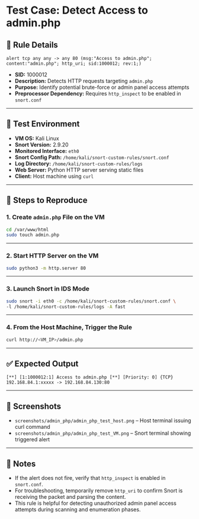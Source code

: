 # Test Case: Detect Access to admin.php

## 🔧 Rule Details

```snort
alert tcp any any -> any 80 (msg:"Access to admin.php"; content:"admin.php"; http_uri; sid:1000012; rev:1;)
```

- **SID:** 1000012  
- **Description:** Detects HTTP requests targeting `admin.php`  
- **Purpose:** Identify potential brute-force or admin panel access attempts  
- **Preprocessor Dependency:** Requires `http_inspect` to be enabled in `snort.conf`

---

## 🧪 Test Environment

- **VM OS:** Kali Linux  
- **Snort Version:** 2.9.20  
- **Monitored Interface:** `eth0`  
- **Snort Config Path:** `/home/kali/snort-custom-rules/snort.conf`  
- **Log Directory:** `/home/kali/snort-custom-rules/logs`  
- **Web Server:** Python HTTP server serving static files  
- **Client:** Host machine using `curl`

---

## 🧭 Steps to Reproduce

### 1. Create `admin.php` File on the VM

```bash
cd /var/www/html
sudo touch admin.php
```

---

### 2. Start HTTP Server on the VM

```bash
sudo python3 -m http.server 80
```

---

### 3. Launch Snort in IDS Mode

```bash
sudo snort -i eth0 -c /home/kali/snort-custom-rules/snort.conf \
-l /home/kali/snort-custom-rules/logs -A fast
```

---

### 4. From the Host Machine, Trigger the Rule

```bash
curl http://<VM_IP>/admin.php
```

---

## ✅ Expected Output

```
[**] [1:1000012:1] Access to admin.php [**] [Priority: 0] {TCP} 192.168.84.1:xxxxx -> 192.168.84.130:80
```

---

## 📸 Screenshots

- `screenshots/admin_php/admin_php_test_host.png` – Host terminal issuing curl command  
- `screenshots/admin_php/admin_php_test_VM.png` – Snort terminal showing triggered alert

---

## 📝 Notes

- If the alert does not fire, verify that `http_inspect` is enabled in `snort.conf`.
- For troubleshooting, temporarily remove `http_uri` to confirm Snort is receiving the packet and parsing the content.
- This rule is helpful for detecting unauthorized admin panel access attempts during scanning and enumeration phases.
